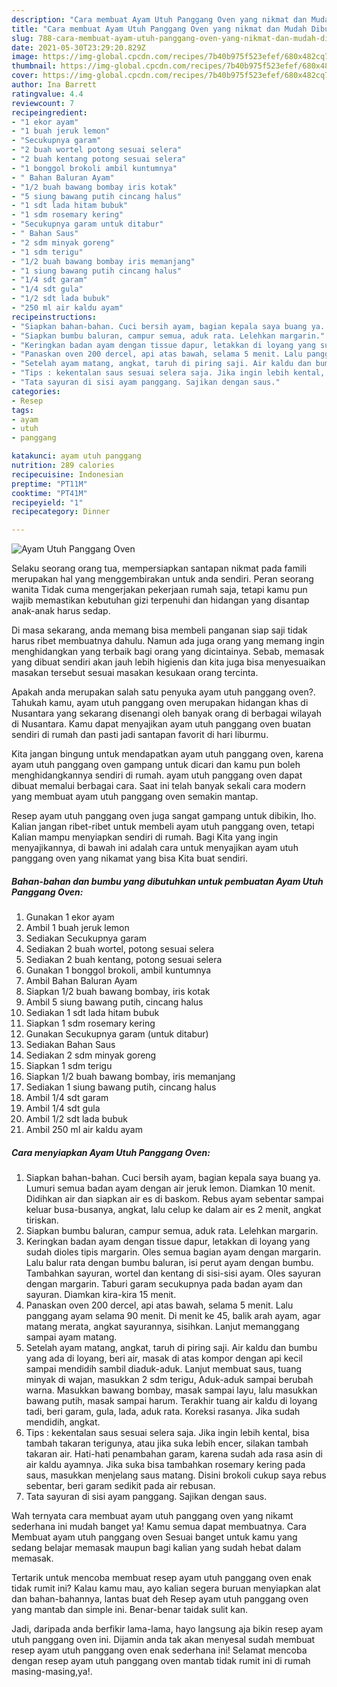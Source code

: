 ```yaml
---
description: "Cara membuat Ayam Utuh Panggang Oven yang nikmat dan Mudah Dibuat"
title: "Cara membuat Ayam Utuh Panggang Oven yang nikmat dan Mudah Dibuat"
slug: 788-cara-membuat-ayam-utuh-panggang-oven-yang-nikmat-dan-mudah-dibuat
date: 2021-05-30T23:29:20.829Z
image: https://img-global.cpcdn.com/recipes/7b40b975f523efef/680x482cq70/ayam-utuh-panggang-oven-foto-resep-utama.jpg
thumbnail: https://img-global.cpcdn.com/recipes/7b40b975f523efef/680x482cq70/ayam-utuh-panggang-oven-foto-resep-utama.jpg
cover: https://img-global.cpcdn.com/recipes/7b40b975f523efef/680x482cq70/ayam-utuh-panggang-oven-foto-resep-utama.jpg
author: Ina Barrett
ratingvalue: 4.4
reviewcount: 7
recipeingredient:
- "1 ekor ayam"
- "1 buah jeruk lemon"
- "Secukupnya garam"
- "2 buah wortel potong sesuai selera"
- "2 buah kentang potong sesuai selera"
- "1 bonggol brokoli ambil kuntumnya"
- " Bahan Baluran Ayam"
- "1/2 buah bawang bombay iris kotak"
- "5 siung bawang putih cincang halus"
- "1 sdt lada hitam bubuk"
- "1 sdm rosemary kering"
- "Secukupnya garam untuk ditabur"
- " Bahan Saus"
- "2 sdm minyak goreng"
- "1 sdm terigu"
- "1/2 buah bawang bombay iris memanjang"
- "1 siung bawang putih cincang halus"
- "1/4 sdt garam"
- "1/4 sdt gula"
- "1/2 sdt lada bubuk"
- "250 ml air kaldu ayam"
recipeinstructions:
- "Siapkan bahan-bahan. Cuci bersih ayam, bagian kepala saya buang ya. Lumuri semua badan ayam dengan air jeruk lemon. Diamkan 10 menit. Didihkan air dan siapkan air es di baskom. Rebus ayam sebentar sampai keluar busa-busanya, angkat, lalu celup ke dalam air es 2 menit, angkat tiriskan."
- "Siapkan bumbu baluran, campur semua, aduk rata. Lelehkan margarin."
- "Keringkan badan ayam dengan tissue dapur, letakkan di loyang yang sudah dioles tipis margarin. Oles semua bagian ayam dengan margarin. Lalu balur rata dengan bumbu baluran, isi perut ayam dengan bumbu. Tambahkan sayuran, wortel dan kentang di sisi-sisi ayam. Oles sayuran dengan margarin. Taburi garam secukupnya pada badan ayam dan sayuran. Diamkan kira-kira 15 menit."
- "Panaskan oven 200 dercel, api atas bawah, selama 5 menit. Lalu panggang ayam selama 90 menit. Di menit ke 45, balik arah ayam, agar matang merata, angkat sayurannya, sisihkan. Lanjut memanggang sampai ayam matang."
- "Setelah ayam matang, angkat, taruh di piring saji. Air kaldu dan bumbu yang ada di loyang, beri air, masak di atas kompor dengan api kecil sampai mendidih sambil diaduk-aduk. Lanjut membuat saus, tuang minyak di wajan, masukkan 2 sdm terigu, Aduk-aduk sampai berubah warna. Masukkan bawang bombay, masak sampai layu, lalu masukkan bawang putih, masak sampai harum. Terakhir tuang air kaldu di loyang tadi, beri garam, gula, lada, aduk rata. Koreksi rasanya. Jika sudah mendidih, angkat."
- "Tips : kekentalan saus sesuai selera saja. Jika ingin lebih kental, bisa tambah takaran terigunya, atau jika suka lebih encer, silakan tambah takaran air. Hati-hati penambahan garam, karena sudah ada rasa asin di air kaldu ayamnya. Jika suka bisa tambahkan rosemary kering pada saus, masukkan menjelang saus matang. Disini brokoli cukup saya rebus sebentar, beri garam sedikit pada air rebusan."
- "Tata sayuran di sisi ayam panggang. Sajikan dengan saus."
categories:
- Resep
tags:
- ayam
- utuh
- panggang

katakunci: ayam utuh panggang 
nutrition: 289 calories
recipecuisine: Indonesian
preptime: "PT11M"
cooktime: "PT41M"
recipeyield: "1"
recipecategory: Dinner

---
```



![Ayam Utuh Panggang Oven](https://img-global.cpcdn.com/recipes/7b40b975f523efef/680x482cq70/ayam-utuh-panggang-oven-foto-resep-utama.jpg)

Selaku seorang orang tua, mempersiapkan santapan nikmat pada famili merupakan hal yang menggembirakan untuk anda sendiri. Peran seorang  wanita Tidak cuma mengerjakan pekerjaan rumah saja, tetapi kamu pun wajib memastikan kebutuhan gizi terpenuhi dan hidangan yang disantap anak-anak harus sedap.

Di masa  sekarang, anda memang bisa membeli panganan siap saji tidak harus ribet membuatnya dahulu. Namun ada juga orang yang memang ingin menghidangkan yang terbaik bagi orang yang dicintainya. Sebab, memasak yang dibuat sendiri akan jauh lebih higienis dan kita juga bisa menyesuaikan masakan tersebut sesuai masakan kesukaan orang tercinta. 



Apakah anda merupakan salah satu penyuka ayam utuh panggang oven?. Tahukah kamu, ayam utuh panggang oven merupakan hidangan khas di Nusantara yang sekarang disenangi oleh banyak orang di berbagai wilayah di Nusantara. Kamu dapat menyajikan ayam utuh panggang oven buatan sendiri di rumah dan pasti jadi santapan favorit di hari liburmu.

Kita jangan bingung untuk mendapatkan ayam utuh panggang oven, karena ayam utuh panggang oven gampang untuk dicari dan kamu pun boleh menghidangkannya sendiri di rumah. ayam utuh panggang oven dapat dibuat memalui berbagai cara. Saat ini telah banyak sekali cara modern yang membuat ayam utuh panggang oven semakin mantap.

Resep ayam utuh panggang oven juga sangat gampang untuk dibikin, lho. Kalian jangan ribet-ribet untuk membeli ayam utuh panggang oven, tetapi Kalian mampu menyiapkan sendiri di rumah. Bagi Kita yang ingin menyajikannya, di bawah ini adalah cara untuk menyajikan ayam utuh panggang oven yang nikamat yang bisa Kita buat sendiri.

<!--inarticleads1-->

##### Bahan-bahan dan bumbu yang dibutuhkan untuk pembuatan Ayam Utuh Panggang Oven:

1. Gunakan 1 ekor ayam
1. Ambil 1 buah jeruk lemon
1. Sediakan Secukupnya garam
1. Sediakan 2 buah wortel, potong sesuai selera
1. Sediakan 2 buah kentang, potong sesuai selera
1. Gunakan 1 bonggol brokoli, ambil kuntumnya
1. Ambil  Bahan Baluran Ayam
1. Siapkan 1/2 buah bawang bombay, iris kotak
1. Ambil 5 siung bawang putih, cincang halus
1. Sediakan 1 sdt lada hitam bubuk
1. Siapkan 1 sdm rosemary kering
1. Gunakan Secukupnya garam (untuk ditabur)
1. Sediakan  Bahan Saus
1. Sediakan 2 sdm minyak goreng
1. Siapkan 1 sdm terigu
1. Siapkan 1/2 buah bawang bombay, iris memanjang
1. Sediakan 1 siung bawang putih, cincang halus
1. Ambil 1/4 sdt garam
1. Ambil 1/4 sdt gula
1. Ambil 1/2 sdt lada bubuk
1. Ambil 250 ml air kaldu ayam




<!--inarticleads2-->

##### Cara menyiapkan Ayam Utuh Panggang Oven:

1. Siapkan bahan-bahan. Cuci bersih ayam, bagian kepala saya buang ya. Lumuri semua badan ayam dengan air jeruk lemon. Diamkan 10 menit. Didihkan air dan siapkan air es di baskom. Rebus ayam sebentar sampai keluar busa-busanya, angkat, lalu celup ke dalam air es 2 menit, angkat tiriskan.
1. Siapkan bumbu baluran, campur semua, aduk rata. Lelehkan margarin.
1. Keringkan badan ayam dengan tissue dapur, letakkan di loyang yang sudah dioles tipis margarin. Oles semua bagian ayam dengan margarin. Lalu balur rata dengan bumbu baluran, isi perut ayam dengan bumbu. Tambahkan sayuran, wortel dan kentang di sisi-sisi ayam. Oles sayuran dengan margarin. Taburi garam secukupnya pada badan ayam dan sayuran. Diamkan kira-kira 15 menit.
1. Panaskan oven 200 dercel, api atas bawah, selama 5 menit. Lalu panggang ayam selama 90 menit. Di menit ke 45, balik arah ayam, agar matang merata, angkat sayurannya, sisihkan. Lanjut memanggang sampai ayam matang.
1. Setelah ayam matang, angkat, taruh di piring saji. Air kaldu dan bumbu yang ada di loyang, beri air, masak di atas kompor dengan api kecil sampai mendidih sambil diaduk-aduk. Lanjut membuat saus, tuang minyak di wajan, masukkan 2 sdm terigu, Aduk-aduk sampai berubah warna. Masukkan bawang bombay, masak sampai layu, lalu masukkan bawang putih, masak sampai harum. Terakhir tuang air kaldu di loyang tadi, beri garam, gula, lada, aduk rata. Koreksi rasanya. Jika sudah mendidih, angkat.
1. Tips : kekentalan saus sesuai selera saja. Jika ingin lebih kental, bisa tambah takaran terigunya, atau jika suka lebih encer, silakan tambah takaran air. Hati-hati penambahan garam, karena sudah ada rasa asin di air kaldu ayamnya. Jika suka bisa tambahkan rosemary kering pada saus, masukkan menjelang saus matang. Disini brokoli cukup saya rebus sebentar, beri garam sedikit pada air rebusan.
1. Tata sayuran di sisi ayam panggang. Sajikan dengan saus.




Wah ternyata cara membuat ayam utuh panggang oven yang nikamt sederhana ini mudah banget ya! Kamu semua dapat membuatnya. Cara Membuat ayam utuh panggang oven Sesuai banget untuk kamu yang sedang belajar memasak maupun bagi kalian yang sudah hebat dalam memasak.

Tertarik untuk mencoba membuat resep ayam utuh panggang oven enak tidak rumit ini? Kalau kamu mau, ayo kalian segera buruan menyiapkan alat dan bahan-bahannya, lantas buat deh Resep ayam utuh panggang oven yang mantab dan simple ini. Benar-benar taidak sulit kan. 

Jadi, daripada anda berfikir lama-lama, hayo langsung aja bikin resep ayam utuh panggang oven ini. Dijamin anda tak akan menyesal sudah membuat resep ayam utuh panggang oven enak sederhana ini! Selamat mencoba dengan resep ayam utuh panggang oven mantab tidak rumit ini di rumah masing-masing,ya!.

